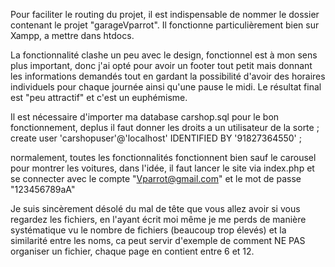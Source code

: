 
Pour faciliter le routing du projet, il est indispensable de nommer le dossier contenant le projet "garageVparrot". Il fonctionne particulièrement bien sur Xampp, a mettre dans htdocs. 



La fonctionnalité clashe un peu avec le design, fonctionnel est à mon sens plus important, donc j'ai opté pour avoir un footer tout petit mais donnant les informations demandés tout en gardant la possibilité d'avoir des horaires individuels pour chaque journée ainsi qu'une pause le midi.
Le résultat final est "peu attractif" et c'est un euphémisme. 


Il est nécessaire d'importer ma database carshop.sql pour le bon fonctionnement, deplus il faut donner les droits a un utilisateur de la sorte ;
create user 'carshopuser'@'localhost' IDENTIFIED BY '91827364550' ;

normalement, toutes les fonctionnalités fonctionnent bien sauf le carousel pour montrer les voitures, dans l'idée, il faut lancer le site via index.php et se connecter avec le compte
"Vparrot@gmail.com" et le mot de passe "123456789aA"

Je suis sincèrement désolé du mal de tête que vous allez avoir si vous regardez les fichiers, en l'ayant écrit moi même je me perds de manière systématique vu le nombre de fichiers (beaucoup trop élevés) et la similarité entre les noms, ca peut servir d'exemple de comment NE PAS organiser un fichier, chaque page en contient entre 6 et 12.
